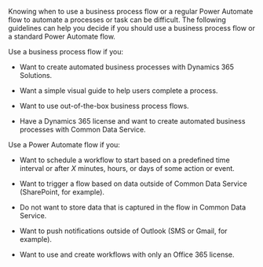 Knowing when to use a business process flow or a 
regular Power Automate flow to automate a processes or task can be difficult. The
following guidelines can help you decide if you should use a business
process flow or a standard Power Automate flow.

Use a business process flow if you:

-   Want to create automated business processes with Dynamics 365 Solutions.

-   Want a simple visual guide to help users complete a process.

-   Want to use out-of-the-box business process flows.

-   Have a Dynamics 365 license and want to create automated business processes with Common Data Service.

Use a Power Automate flow if you:

-   Want to schedule a workflow to start based on a predefined time interval or after *X* minutes, hours, or days of some action or event.

-   Want to trigger a flow based on data outside of Common Data Service (SharePoint, for example).

-   Do not want to store data that is captured in the flow in Common Data Service.

-   Want to push notifications outside of Outlook (SMS or Gmail, for example).

-   Want to use and create workflows with only an Office 365 license.
